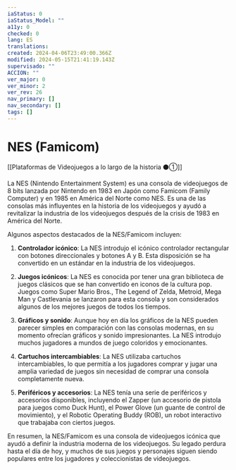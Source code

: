 ```yaml
---
iaStatus: 0
iaStatus_Model: ""
a11y: 0
checked: 0
lang: ES
translations: 
created: 2024-04-06T23:49:00.366Z
modified: 2024-05-15T21:41:19.143Z
supervisado: ""
ACCION: ""
ver_major: 0
ver_minor: 2
ver_rev: 26
nav_primary: []
nav_secondary: []
tags: []
---
```

# NES (Famicom)

[[Plataformas de Videojuegos a lo largo de la historia ⚫①]]

La NES (Nintendo Entertainment System) es una consola de videojuegos de 8 bits lanzada por Nintendo en 1983 en Japón como Famicom (Family Computer) y en 1985 en América del Norte como NES. Es una de las consolas más influyentes en la historia de los videojuegos y ayudó a revitalizar la industria de los videojuegos después de la crisis de 1983 en América del Norte.

Algunos aspectos destacados de la NES/Famicom incluyen:

1. **Controlador icónico**: La NES introdujo el icónico controlador rectangular con botones direccionales y botones A y B. Esta disposición se ha convertido en un estándar en la industria de los videojuegos.

2. **Juegos icónicos**: La NES es conocida por tener una gran biblioteca de juegos clásicos que se han convertido en iconos de la cultura pop. Juegos como Super Mario Bros., The Legend of Zelda, Metroid, Mega Man y Castlevania se lanzaron para esta consola y son considerados algunos de los mejores juegos de todos los tiempos.

3. **Gráficos y sonido**: Aunque hoy en día los gráficos de la NES pueden parecer simples en comparación con las consolas modernas, en su momento ofrecían gráficos y sonido impresionantes. La NES introdujo muchos jugadores a mundos de juego coloridos y emocionantes.

4. **Cartuchos intercambiables**: La NES utilizaba cartuchos intercambiables, lo que permitía a los jugadores comprar y jugar una amplia variedad de juegos sin necesidad de comprar una consola completamente nueva.

5. **Periféricos y accesorios**: La NES tenía una serie de periféricos y accesorios disponibles, incluyendo el Zapper (un accesorio de pistola para juegos como Duck Hunt), el Power Glove (un guante de control de movimiento), y el Robotic Operating Buddy (ROB), un robot interactivo que trabajaba con ciertos juegos.

En resumen, la NES/Famicom es una consola de videojuegos icónica que ayudó a definir la industria moderna de los videojuegos. Su legado perdura hasta el día de hoy, y muchos de sus juegos y personajes siguen siendo populares entre los jugadores y coleccionistas de videojuegos.